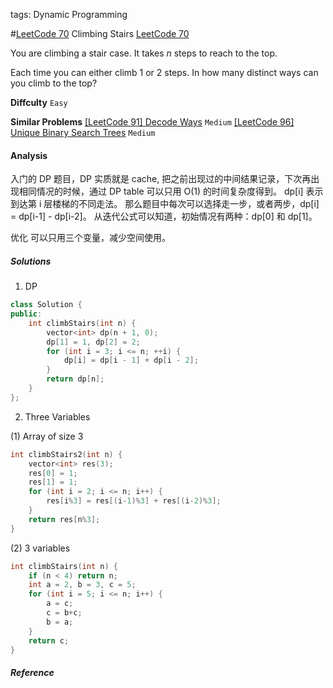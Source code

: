 tags: Dynamic Programming

#[LeetCode 70] Climbing Stairs
[LeetCode 70][]

You are climbing a stair case. It takes *n* steps to reach to the top.

Each time you can either climb 1 or 2 steps. In how many distinct ways can you climb to the top?

**Diffculty**
`Easy`

**Similar Problems**
[[LeetCode 91] Decode Ways]() `Medium`
[[LeetCode 96] Unique Binary Search Trees]() `Medium`


#### Analysis

入门的 DP 题目，DP 实质就是 cache, 把之前出现过的中间结果记录，下次再出现相同情况的时候，通过 DP table 可以只用 O(1) 的时间复杂度得到。
dp[i] 表示到达第 i 层楼梯的不同走法。
那么题目中每次可以选择走一步，或者两步，dp[i] = dp[i-1] - dp[i-2]。
从迭代公式可以知道，初始情况有两种：dp[0] 和 dp[1]。

优化
可以只用三个变量，减少空间使用。

##### Solutions

1. DP

```cpp
class Solution {
public:
    int climbStairs(int n) {
        vector<int> dp(n + 1, 0);
        dp[1] = 1, dp[2] = 2;
        for (int i = 3; i <= n; ++i) {
            dp[i] = dp[i - 1] + dp[i - 2];
        }
        return dp[n];
    }
};
```

2. Three Variables

(1) Array of size 3
```cpp
int climbStairs2(int n) {
    vector<int> res(3);  
    res[0] = 1;  
    res[1] = 1;  
    for (int i = 2; i <= n; i++) {
        res[i%3] = res[(i-1)%3] + res[(i-2)%3];  
    }  
    return res[n%3];  
}  
```

(2) 3 variables

```cpp
int climbStairs(int n) {
    if (n < 4) return n;  
    int a = 2, b = 3, c = 5;  
    for (int i = 5; i <= n; i++) {
        a = c;  
        c = b+c;  
        b = a;  
    }  
    return c;  
}  
```

##### Reference


[LeetCode 70]:https://leetcode.com/problems/climbing-stairs
